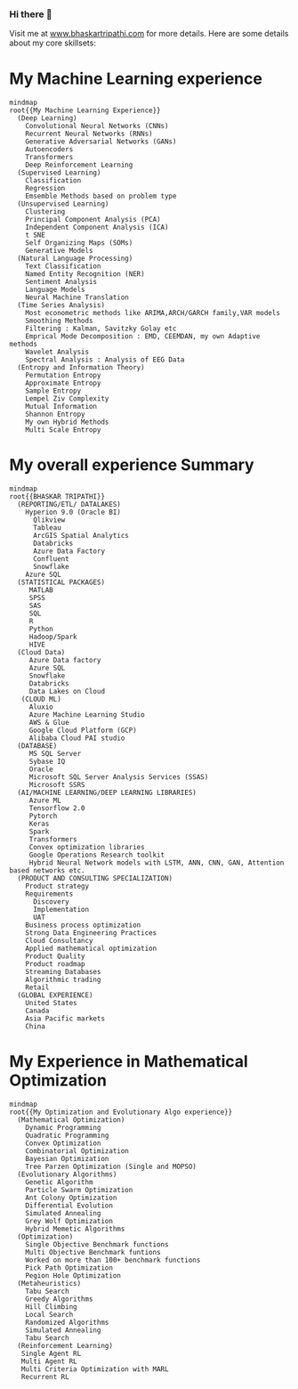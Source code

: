 ### Hi there 👋
Visit me at www.bhaskartripathi.com for more details. Here are some details about my core skillsets:

# My Machine Learning experience
``` mermaid
mindmap
root{{My Machine Learning Experience}}
  (Deep Learning)
    Convolutional Neural Networks (CNNs)
    Recurrent Neural Networks (RNNs)
    Generative Adversarial Networks (GANs)
    Autoencoders
    Transformers
    Deep Reinforcement Learning
  (Supervised Learning)
    Classification
    Regression 
    Emsemble Methods based on problem type   
  (Unsupervised Learning)
    Clustering
    Principal Component Analysis (PCA)
    Independent Component Analysis (ICA)
    t SNE
    Self Organizing Maps (SOMs)
    Generative Models
  (Natural Language Processing)
    Text Classification
    Named Entity Recognition (NER)
    Sentiment Analysis
    Language Models
    Neural Machine Translation
  (Time Series Analysis)
    Most econometric methods like ARIMA,ARCH/GARCH family,VAR models
    Smoothing Methods
    Filtering : Kalman, Savitzky Golay etc
    Emprical Mode Decomposition : EMD, CEEMDAN, my own Adaptive methods
    Wavelet Analysis
    Spectral Analysis : Analysis of EEG Data
  (Entropy and Information Theory)
    Permutation Entropy 
    Approximate Entropy 
    Sample Entropy 
    Lempel Ziv Complexity 
    Mutual Information 
    Shannon Entropy
    My own Hybrid Methods
    Multi Scale Entropy     
```

# My overall experience Summary
```mermaid
mindmap
root{{BHASKAR TRIPATHI}}
  (REPORTING/ETL/ DATALAKES)
    Hyperion 9.0 (Oracle BI)
	  Qlikview
	  Tableau
	  ArcGIS Spatial Analytics
	  Databricks
	  Azure Data Factory
	  Confluent
	  Snowflake
    Azure SQL
  (STATISTICAL PACKAGES)
     MATLAB
     SPSS
     SAS
     SQL
     R
     Python
     Hadoop/Spark
     HIVE
  (Cloud Data)
     Azure Data factory
     Azure SQL
     Snowflake
     Databricks
     Data Lakes on Cloud
   (CLOUD ML)
     Aluxio
     Azure Machine Learning Studio
     AWS & Glue
     Google Cloud Platform (GCP)
     Alibaba Cloud PAI studio
  (DATABASE)
     MS SQL Server
     Sybase IQ
     Oracle
     Microsoft SQL Server Analysis Services (SSAS)
     Microsoft SSRS
  (AI/MACHINE LEARNING/DEEP LEARNING LIBRARIES)
     Azure ML
     Tensorflow 2.0
     Pytorch
     Keras
     Spark
     Transformers
     Convex optimization libraries
     Google Operations Research toolkit
     Hybrid Neural Network models with LSTM, ANN, CNN, GAN, Attention based networks etc.
  (PRODUCT AND CONSULTING SPECIALIZATION)
    Product strategy
    Requirements
      Discovery
      Implementation
      UAT
    Business process optimization
    Strong Data Engineering Practices
    Cloud Consultancy
    Applied mathematical optimization
    Product Quality
    Product roadmap
    Streaming Databases
    Algorithmic trading
    Retail
  (GLOBAL EXPERIENCE)
    United States
    Canada
    Asia Pacific markets
    China
```
# My Experience in Mathematical Optimization
``` mermaid
mindmap
root{{My Optimization and Evolutionary Algo experience}}
  (Mathematical Optimization)
    Dynamic Programming
    Quadratic Programming
    Convex Optimization
    Combinatorial Optimization
    Bayesian Optimization
    Tree Parzen Optimization (Single and MOPSO)
  (Evolutionary Algorithms)
    Genetic Algorithm
    Particle Swarm Optimization 
    Ant Colony Optimization 
    Differential Evolution 
    Simulated Annealing
    Grey Wolf Optimization 
    Hybrid Memetic Algorithms 
  (Optimization)
    Single Objective Benchmark functions
    Multi Objective Benchmark funtions
    Worked on more than 100+ benchmark functions
    Pick Path Optimization
    Pegion Hole Optimization
  (Metaheuristics)
    Tabu Search
    Greedy Algorithms
    Hill Climbing
    Local Search
    Randomized Algorithms
    Simulated Annealing
    Tabu Search
  (Reinforcement Learning)
   Single Agent RL 
   Multi Agent RL 
   Multi Criteria Optimization with MARL
   Recurrent RL

```


<!--
**bhaskatripathi/bhaskatripathi** is a ✨ _special_ ✨ repository because its `README.md` (this file) appears on your GitHub profile.

Here are some ideas to get you started:

- 🔭 I’m currently working on ...
- 🌱 I’m currently learning ...
- 👯 I’m looking to collaborate on ...
- 🤔 I’m looking for help with ...
- 💬 Ask me about ...
- 📫 How to reach me: ...
- 😄 Pronouns: ...
- ⚡ Fun fact: ...
-->
